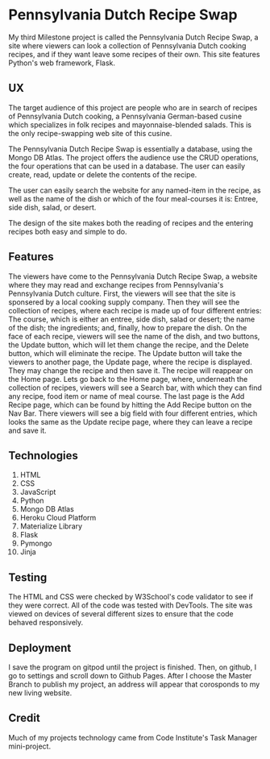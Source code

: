 # Pennsylvania Dutch Recipe Swap

My third Milestone project is called the Pennsylvania Dutch Recipe Swap, a site where viewers can look a collection of Pennsylvania Dutch cooking recipes, and if they want leave some recipes of their own.  This site features Python's web framework, Flask.

## UX

The target audience of this project are people who are in search of recipes of Pennsylvania Dutch cooking, a Pennsylvania German-based cusine which specializes in folk recipes and mayonnaise-blended salads.  This is the only recipe-swapping web site of this cusine. 

The Pennsylvania Dutch Recipe Swap is essentially a database, using the Mongo DB Atlas.  The project offers the audience use the CRUD operations, the four operations that can be used in a database. The user can easily create, read, update or delete the contents of the recipe.

The user can easily search the website for any named-item in the recipe, as well as the name of the dish or which of the four meal-courses it is: Entree, side dish, salad, or desert.

The design of the site makes both the reading of recipes and the entering recipes both easy and simple to do.



## Features

The viewers have come to the Pennsylvania Dutch Recipe Swap, a website where they may read and exchange recipes from Pennsylvania's Pennsylvania Dutch culture.  First, the viewers will see that the site is sponsered by a local cooking supply company.  Then they will see the collection of recipes, where each recipe is made up of four different entries:  The course, which is either an entree, side dish, salad or desert; the name of the dish; the ingredients; and, finally, how to prepare the dish.  On the face of each recipe, viewers will see the name of the dish, and two buttons, the Update button, which will let them change the recipe, and the Delete button, which will eliminate the recipe.  The Update button will take the viewers to another page, the Update page, where the recipe is displayed.  They may change the recipe and then save it.  The recipe will reappear on the Home page.  Lets go back to the Home page, where, underneath the collection of recipes, viewers will see a Search bar, with which they can find any recipe, food item or name of meal course.  The last page is the Add Recipe page, which can be found by hitting the Add Recipe button on the Nav Bar.  There viewers will see a big field with four different entries, which looks the same as the Update recipe page, where they can leave a recipe and save it.

## Technologies

1. HTML
2. CSS
3. JavaScript
4. Python
5. Mongo DB Atlas
6. Heroku Cloud Platform
7. Materialize Library
8. Flask
9. Pymongo
10. Jinja

## Testing

The HTML and CSS were checked by W3School's code validator to see if they were correct. All of the code was tested with DevTools. The site was viewed on devices of several different sizes to ensure that the code behaved responsively.


## Deployment 

I save the program on gitpod until the project is finished. Then, on github, I go to settings and scroll down to Github Pages. After I choose the Master Branch to publish my project, an address will appear that corosponds to my new living website.

## Credit

Much of my projects technology came from Code Institute's Task Manager mini-project.